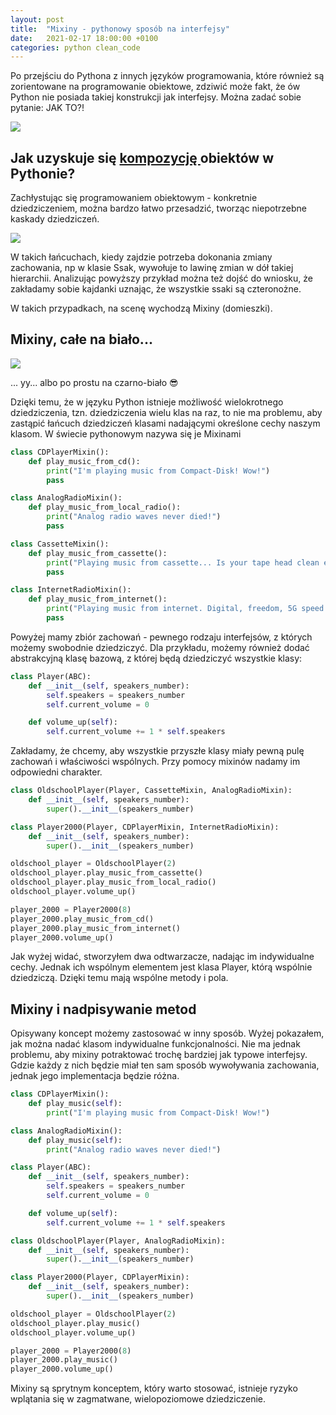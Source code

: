 ```yaml
---
layout: post
title:  "Mixiny - pythonowy sposób na interfejsy"
date:   2021-02-17 18:00:00 +0100
categories: python clean_code
---
```

Po przejściu do Pythona z innych języków programowania, które również są zorientowane na programowanie obiektowe, zdziwić może fakt, że ów Python nie posiada takiej konstrukcji jak interfejsy. Można zadać sobie pytanie: JAK TO?!

![](<https://media.giphy.com/media/fUqfaPVjiAQcfticZH/source.gif>)

## Jak uzyskuje się [kompozycję ](<https://blog.helion.pl/dziedziczenie-vs-kompozycja/>)obiektów w Pythonie?

Zachłystując się programowaniem obiektowym - konkretnie dziedziczeniem, można bardzo łatwo przesadzić, tworząc niepotrzebne kaskady dziedziczeń.

![](<https://daemon.codes/wp-content/uploads/2021/01/kaskada_dziedziczen.png>)

W takich łańcuchach, kiedy zajdzie potrzeba dokonania zmiany zachowania, np w klasie Ssak, wywołuje to lawinę zmian w dół takiej hierarchii. Analizując powyższy przykład można też dojść do wniosku, że zakładamy sobie kajdanki uznając, że wszystkie ssaki są czteronożne.

W takich przypadkach, na scenę wychodzą Mixiny (domieszki).

## Mixiny, całe na biało...

![](<https://media.giphy.com/media/6m7ZA00RzVD89WnkTVqE/source.gif>)

... yy... albo po prostu na czarno-biało 😎

Dzięki temu, że w języku Python istnieje możliwość wielokrotnego dziedziczenia, tzn. dziedziczenia wielu klas na raz, to nie ma problemu, aby zastąpić łańcuch dziedziczeń klasami nadającymi określone cechy naszym klasom. W świecie pythonowym nazywa się je Mixinami

```python
class CDPlayerMixin():
    def play_music_from_cd():
        print("I'm playing music from Compact-Disk! Wow!")
        pass

class AnalogRadioMixin():
    def play_music_from_local_radio():
        print("Analog radio waves never died!")
        pass

class CassetteMixin():
    def play_music_from_cassette():
        print("Playing music from cassette... Is your tape head clean enough?")
        pass

class InternetRadioMixin():
    def play_music_from_internet():
        print("Playing music from internet. Digital, freedom, 5G speed of music")
        pass
```

Powyżej mamy zbiór zachowań - pewnego rodzaju interfejsów, z których możemy swobodnie dziedziczyć. Dla przykładu, możemy również dodać abstrakcyjną klasę bazową, z której będą dziedziczyć wszystkie klasy:

```python
class Player(ABC):
    def __init__(self, speakers_number):
        self.speakers = speakers_number
        self.current_volume = 0

    def volume_up(self):
        self.current_volume += 1 * self.speakers
```

Zakładamy, że chcemy, aby wszystkie przyszłe klasy miały pewną pulę zachowań i właściwości wspólnych. Przy pomocy mixinów nadamy im odpowiedni charakter.

```python
class OldschoolPlayer(Player, CassetteMixin, AnalogRadioMixin):
    def __init__(self, speakers_number):
        super().__init__(speakers_number)

class Player2000(Player, CDPlayerMixin, InternetRadioMixin):
    def __init__(self, speakers_number):
        super().__init__(speakers_number)

oldschool_player = OldschoolPlayer(2)
oldschool_player.play_music_from_cassette()
oldschool_player.play_music_from_local_radio()
oldschool_player.volume_up()

player_2000 = Player2000(8)
player_2000.play_music_from_cd()
player_2000.play_music_from_internet()
player_2000.volume_up()
```

Jak wyżej widać, stworzyłem dwa odtwarzacze, nadając im indywidualne cechy. Jednak ich wspólnym elementem jest klasa Player, którą wspólnie dziedziczą. Dzięki temu mają wspólne metody i pola.

## Mixiny i nadpisywanie metod

Opisywany koncept możemy zastosować w inny sposób. Wyżej pokazałem, jak można nadać klasom indywidualne funkcjonalności. Nie ma jednak problemu, aby mixiny potraktować trochę bardziej jak typowe interfejsy. Gdzie każdy z nich będzie miał ten sam sposób wywoływania zachowania, jednak jego implementacja będzie różna.

```python
class CDPlayerMixin():
    def play_music(self):
        print("I'm playing music from Compact-Disk! Wow!")

class AnalogRadioMixin():
    def play_music(self):
        print("Analog radio waves never died!")

class Player(ABC):
    def __init__(self, speakers_number):
        self.speakers = speakers_number
        self.current_volume = 0

    def volume_up(self):
        self.current_volume += 1 * self.speakers

class OldschoolPlayer(Player, AnalogRadioMixin):
    def __init__(self, speakers_number):
        super().__init__(speakers_number)

class Player2000(Player, CDPlayerMixin):
    def __init__(self, speakers_number):
        super().__init__(speakers_number)

oldschool_player = OldschoolPlayer(2)
oldschool_player.play_music()
oldschool_player.volume_up()

player_2000 = Player2000(8)
player_2000.play_music()
player_2000.volume_up()
```

Mixiny są sprytnym konceptem, który warto stosować, istnieje ryzyko wplątania się w zagmatwane, wielopoziomowe dziedziczenie.

